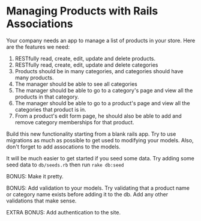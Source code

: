 # Managing Products with Rails Associations

Your company needs an app to manage a list of products in your store. Here are the features we need:

1. RESTfully read, create, edit, update and delete products.
1. RESTfully read, create, edit, update and delete categories
1. Products should be in many categories, and categories should have many products.  
1. The manager should be able to see all categories
1. The manager should be able to go to a category's page and view all the products in that category.
1. The manager should be able to go to a product's page and view all the categories that product is in.
1. From a product's edit form page, he should also be able to add and remove category memberships for that product.

Build this new functionality starting from a blank rails app.  Try to use migrations as much as possible to get used to modifying your models.  Also, don't forget to add assocations to the models.

It will be much easier to get started if you seed some data.  Try adding some seed data to ```db/seeds.rb``` then run ```rake db:seed```

BONUS: Make it pretty.

BONUS: Add validation to your models.  Try validating that a product name or category name exists before adding it to the db. Add any other validations that make sense.

EXTRA BONUS: Add authentication to the site. 

